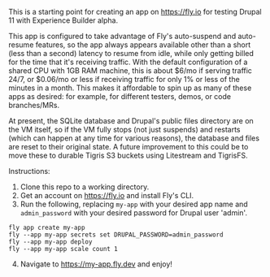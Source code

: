 This is a starting point for creating an app on https://fly.io for testing Drupal 11 with Experience Builder alpha.

This app is configured to take advantage of Fly's auto-suspend and auto-resume features, so the app always appears available other than a short (less than a second) latency to resume from idle, while only getting billed for the time that it's receiving traffic. With the default configuration of a shared CPU with 1GB RAM machine, this is about $6/mo if serving traffic 24/7, or $0.06/mo or less if receiving traffic for only 1% or less of the minutes in a month. This makes it affordable to spin up as many of these apps as desired: for example, for different testers, demos, or code branches/MRs.

At present, the SQLite database and Drupal's public files directory are on the VM itself, so if the VM fully stops (not just suspends) and restarts (which can happen at any time for various reasons), the database and files are reset to their original state. A future improvement to this could be to move these to durable Tigris S3 buckets using Litestream and TigrisFS.

Instructions:
1. Clone this repo to a working directory.
2. Get an account on https://fly.io and install Fly's CLI.
3. Run the following, replacing `my-app` with your desired app name and `admin_password` with your desired password for Drupal user 'admin'.

```
fly app create my-app
fly --app my-app secrets set DRUPAL_PASSWORD=admin_password
fly --app my-app deploy
fly --app my-app scale count 1
```

4. Navigate to https://my-app.fly.dev and enjoy!
